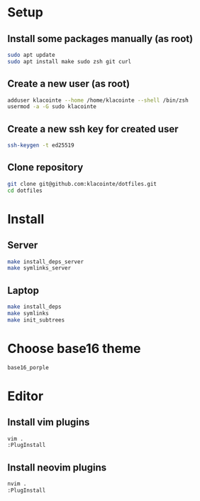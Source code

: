 # Setup

## Install some packages manually (as root)

```bash
sudo apt update
sudo apt install make sudo zsh git curl
```

## Create a new user (as root)

```bash
adduser klacointe --home /home/klacointe --shell /bin/zsh
usermod -a -G sudo klacointe
```

## Create a new ssh key for created user

```bash
ssh-keygen -t ed25519
```

## Clone repository

```bash
git clone git@github.com:klacointe/dotfiles.git
cd dotfiles
```

# Install

## Server

```bash
make install_deps_server
make symlinks_server
```

## Laptop

```bash
make install_deps
make symlinks
make init_subtrees
```

# Choose base16 theme

```bash
base16_porple
```

# Editor

## Install vim plugins

```bash
vim .
:PlugInstall
```

## Install neovim plugins

```bash
nvim .
:PlugInstall
```
